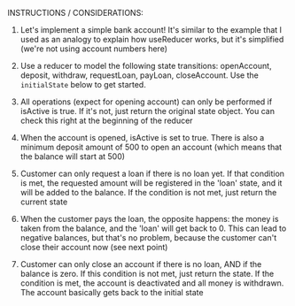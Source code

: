 INSTRUCTIONS / CONSIDERATIONS:

1. Let's implement a simple bank account! It's similar to the example that I used as an analogy to explain how useReducer works, but it's simplified (we're not using account numbers here)

2. Use a reducer to model the following state transitions: openAccount, deposit, withdraw, requestLoan, payLoan, closeAccount. Use the `initialState` below to get started.

3. All operations (expect for opening account) can only be performed if isActive is true. If it's not, just return the original state object. You can check this right at the beginning of the reducer

4. When the account is opened, isActive is set to true. There is also a minimum deposit amount of 500 to open an account (which means that the balance will start at 500)

5. Customer can only request a loan if there is no loan yet. If that condition is met, the requested amount will be registered in the 'loan' state, and it will be added to the balance. If the condition is not met, just return the current state

6. When the customer pays the loan, the opposite happens: the money is taken from the balance, and the 'loan' will get back to 0. This can lead to negative balances, but that's no problem, because the customer can't close their account now (see next point)

7. Customer can only close an account if there is no loan, AND if the balance is zero. If this condition is not met, just return the state. If the condition is met, the account is deactivated and all money is withdrawn. The account basically gets back to the initial state